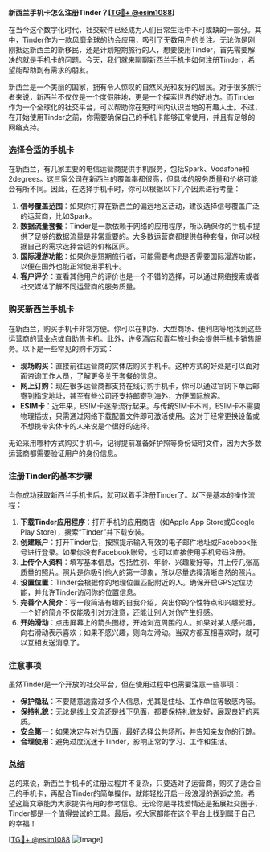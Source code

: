 **新西兰手机卡怎么注册Tinder？[[TG💪+ @esim1088](https://t.me/s/esim1088)]**

在当今这个数字化时代，社交软件已经成为人们日常生活中不可或缺的一部分。其中，Tinder作为一款风靡全球的约会应用，吸引了无数用户的关注。无论你是刚刚抵达新西兰的新移民，还是计划短期旅行的人，想要使用Tinder，首先需要解决的就是手机卡的问题。今天，我们就来聊聊新西兰手机卡如何注册Tinder，希望能帮助到有需求的朋友。

新西兰是一个美丽的国家，拥有令人惊叹的自然风光和友好的居民。对于很多旅行者来说，新西兰不仅仅是一个度假胜地，更是一个探索世界的好地方。而Tinder作为一个全球化的社交平台，可以帮助你在短时间内认识当地的有趣人士。不过，在开始使用Tinder之前，你需要确保自己的手机卡能够正常使用，并且有足够的网络支持。

### **选择合适的手机卡**

在新西兰，有几家主要的电信运营商提供手机服务，包括Spark、Vodafone和2degrees。这三家公司在新西兰的覆盖率都很高，但具体的服务质量和价格可能会有所不同。因此，在选择手机卡时，你可以根据以下几个因素进行考量：

1. **信号覆盖范围**：如果你打算在新西兰的偏远地区活动，建议选择信号覆盖广泛的运营商，比如Spark。
2. **数据流量套餐**：Tinder是一款依赖于网络的应用程序，所以确保你的手机卡提供了足够的数据流量是非常重要的。大多数运营商都提供各种套餐，你可以根据自己的需求选择合适的价格区间。
3. **国际漫游功能**：如果你是短期旅行者，可能需要考虑是否需要国际漫游功能，以便在国外也能正常使用手机卡。
4. **客户评价**：查看其他用户的评价也是一个不错的选择，可以通过网络搜索或者社交媒体了解不同运营商的服务质量。

### **购买新西兰手机卡**

在新西兰，购买手机卡非常方便。你可以在机场、大型商场、便利店等地找到这些运营商的营业点或自助售卡机。此外，许多酒店和青年旅社也会提供手机卡销售服务。以下是一些常见的购卡方式：

- **现场购买**：直接前往运营商的实体店购买手机卡。这种方式的好处是可以面对面咨询工作人员，了解更多关于套餐的信息。
- **网上订购**：现在很多运营商都支持在线订购手机卡，你可以通过官网下单后邮寄到指定地址，甚至有些公司还支持邮寄到海外，方便国际旅客。
- **ESIM卡**：近年来，ESIM卡逐渐流行起来。与传统SIM卡不同，ESIM卡不需要物理插拔，只需通过网络下载配置文件即可激活使用。这对于经常更换设备或不想携带实体卡的人来说是个很好的选择。

无论采用哪种方式购买手机卡，记得提前准备好护照等身份证明文件，因为大多数运营商都需要验证用户的身份信息。

### **注册Tinder的基本步骤**

当你成功获取新西兰手机卡后，就可以着手注册Tinder了。以下是基本的操作流程：

1. **下载Tinder应用程序**：打开手机的应用商店（如Apple App Store或Google Play Store），搜索“Tinder”并下载安装。
2. **创建账户**：打开Tinder后，按照提示输入有效的电子邮件地址或Facebook账号进行登录。如果你没有Facebook账号，也可以直接使用手机号码注册。
3. **上传个人资料**：填写基本信息，包括性别、年龄、兴趣爱好等，并上传几张高质量的照片。照片是你吸引他人的第一印象，所以尽量选择清晰自然的照片。
4. **设置位置**：Tinder会根据你的地理位置匹配附近的人。确保开启GPS定位功能，并允许Tinder访问你的位置信息。
5. **完善个人简介**：写一段简洁有趣的自我介绍，突出你的个性特点和兴趣爱好。一个好的简介不仅能吸引对方注意，还能让别人对你产生好感。
6. **开始滑动**：点击屏幕上的箭头图标，开始浏览周围的人。如果对某人感兴趣，向右滑动表示喜欢；如果不感兴趣，则向左滑动。当双方都互相喜欢时，就可以互相发送消息了。

### **注意事项**

虽然Tinder是一个开放的社交平台，但在使用过程中也需要注意一些事项：

- **保护隐私**：不要随意透露过多个人信息，尤其是住址、工作单位等敏感内容。
- **保持礼貌**：无论是线上交流还是线下见面，都要保持礼貌友好，展现良好的素质。
- **安全第一**：如果决定与对方见面，最好选择公共场所，并告知亲友你的行踪。
- **合理使用**：避免过度沉迷于Tinder，影响正常的学习、工作和生活。

### **总结**

总的来说，新西兰手机卡的注册过程并不复杂，只要选对了运营商，购买了适合自己的手机卡，再配合Tinder的简单操作，就能轻松开启一段浪漫的邂逅之旅。希望这篇文章能为大家提供有用的参考信息。无论你是寻找爱情还是拓展社交圈子，Tinder都是一个值得尝试的工具。最后，祝大家都能在这个平台上找到属于自己的幸福！

[[TG💪+ @esim1088](https://t.me/s/esim1088) ![Image](https://i.postimg.cc/4NQfJmqS/Snipaste-2025-05-13-00-14-12.png)]
